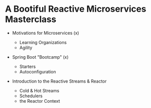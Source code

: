# A Bootiful Reactive Microservices Masterclass 

* Motivations for Microservices (x)
	*  Learning Organizations 
	*  Agility 

* Spring Boot "Bootcamp" (x)
	*  Starters
	*  Autoconfiguration

* Introduction to the Reactive Streams & Reactor 
	*  Cold & Hot Streams 
	*  Schedulers
	*  the Reactor Context

<!-- * Reactive Data Access (x)
 *  Spring Data MongoDB 
 *  R2DBC 

* The Web Tier (x)
 * Spring Webflux-powered HTTP APIs 
 * Websockets
 * the `WebClient` Reactive HTTP Client 
 * Actuator 

* Testing (x)
-  Testing Reactive Pipelines 
-  Testing Data Access 
-  Testing Web Endpoints 
-  Testing Microservices 

* Reliability Patterns 
-  The new Spring Cloud Circuit Breaker 
-  `onErrorResume(...)` 
-  `retry(...)` 
-  `on*`

* Edge Services 
-  API Gateway
-  API Adapters

* RSocket (x)
-  Raw RSocket
-  Spring Message Mapping 

* Cloud Foundry (x)
-  `cf push`
-  The Reactive Java Client 
 -->